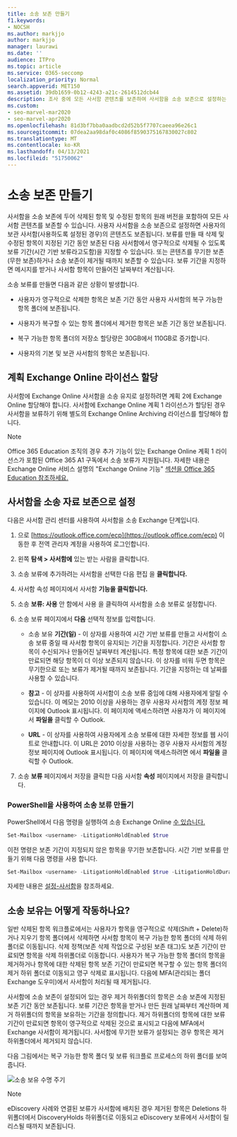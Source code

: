 ```yaml
---
title: 소송 보존 만들기
f1.keywords:
- NOCSH
ms.author: markjjo
author: markjjo
manager: laurawi
ms.date: ''
audience: ITPro
ms.topic: article
ms.service: O365-seccomp
localization_priority: Normal
search.appverid: MET150
ms.assetid: 39db1659-0b12-4243-a21c-2614512dcb44
description: 조사 중에 모든 사서함 콘텐츠를 보존하여 사서함을 소송 보존으로 설정하는 방법을 학습합니다.
ms.custom:
- seo-marvel-mar2020
- seo-marvel-apr2020
ms.openlocfilehash: 81d3bf7bba0aadbcd2d52b5f7707caeea96e26c1
ms.sourcegitcommit: 07dea2aa98daf0c4086f8590375167830027c802
ms.translationtype: MT
ms.contentlocale: ko-KR
ms.lasthandoff: 04/13/2021
ms.locfileid: "51750062"
---
```

# <a name="create-a-litigation-hold"></a>소송 보존 만들기

사서함을 소송 보존에 두어 삭제된 항목 및 수정된 항목의 원래 버전을 포함하여 모든 사서함 콘텐츠를 보존할 수 있습니다. 사용자 사서함을 소송 보존으로 설정하면 사용자의 보관 사서함(사용하도록 설정된 경우)의 콘텐츠도 보존됩니다. 보류를 만들 때 삭제 및 수정된 항목이 지정된 기간 동안 보존된 다음 사서함에서 영구적으로 삭제될 수 있도록 보류 기간(시간 기반 보류라고도함)을 지정할 수 있습니다. 또는 콘텐츠를 무기한 보존(무한 보존)하거나 소송 보존이 제거될 때까지 보존할 수 있습니다.  보류 기간을 지정하면 메시지를 받거나 사서함 항목이 만들어진 날짜부터 계산됩니다. 
  
소송 보류를 만들면 다음과 같은 상황이 발생합니다.
  
- 사용자가 영구적으로 삭제한 항목은 보존 기간 동안 사용자 사서함의 복구 가능한 항목 폴더에 보존됩니다.

- 사용자가 복구할 수 있는 항목 폴더에서 제거한 항목은 보존 기간 동안 보존됩니다.

- 복구 가능한 항목 폴더의 저장소 할당량은 30GB에서 110GB로 증가합니다.

- 사용자의 기본 및 보관 사서함의 항목은 보존됩니다.

## <a name="assign-an-exchange-online-plan-2-license"></a>계획 Exchange Online 라이선스 할당

사서함에 Exchange Online 사서함을 소송 유지로 설정하려면 계획 2에 Exchange Online 할당해야 합니다. 사서함에 Exchange Online 계획 1 라이선스가 할당된 경우 사서함을 보류하기 위해 별도의 Exchange Online Archiving 라이선스를 할당해야 합니다.

> [!NOTE]
> Office 365 Education 조직의 경우 추가 기능이 있는 Exchange Online 계획 1 라이선스가 포함된 Office 365 A1 구독에서 소송 보류가 지원됩니다. 자세한 내용은 Exchange Online 서비스 설명의 "Exchange Online 기능" [섹션을 Office 365 Education 참조하세요.](/office365/servicedescriptions/office-365-platform-service-description/office-365-education#exchange-online-features)

## <a name="place-a-mailbox-on-litigation-hold"></a>사서함을 소송 자료 보존으로 설정

다음은 사서함 관리 센터를 사용하여 사서함을 소송 Exchange 단계입니다.

1. 으로 [https://outlook.office.com/ecp](https://outlook.office.com/ecp) 이동한 후 전역 관리자 계정을 사용하여 로그인합니다.

2. 왼쪽 **탐색 > 사서함에** 있는 받는 사람을 클릭합니다.

3. 소송 보류에 추가하려는 사서함을 선택한 다음 편집 을 **클릭합니다.**

4. 사서함 속성 페이지에서 사서함 **기능을 클릭합니다.**
    
5. 소송 **보류: 사용** 안 함에서 사용 을 클릭하여 사서함을 소송 보류로 설정합니다. 
    
6. 소송 보류 페이지에서 **다음** 선택적 정보를 입력합니다. 
    
    - 소송 보유 **기간(일)** - 이 상자를 사용하여 시간 기반 보류를 만들고 사서함이 소송 보류 중일 때 사서함 항목이 유지되는 기간을 지정합니다. 기간은 사서함 항목이 수신되거나 만들어진 날짜부터 계산됩니다. 특정 항목에 대한 보존 기간이 만료되면 해당 항목이 더 이상 보존되지 않습니다. 이 상자를 비워 두면 항목은 무기한으로 또는 보류가 제거될 때까지 보존됩니다. 기간을 지정하는 데 날짜를 사용할 수 있습니다.
    
    - **참고** - 이 상자를 사용하여 사서함이 소송 보류 중임에 대해 사용자에게 알릴 수 있습니다. 이 메모는 2010 이상을 사용하는 경우 사용자 사서함의 계정 정보 페이지에 Outlook 표시됩니다. 이 페이지에 액세스하려면 사용자가 이 페이지에서 **파일을** 클릭할 수 Outlook.
    
    - **URL** - 이 상자를 사용하여 사용자에게 소송 보류에 대한 자세한 정보를 웹 사이트로 안내합니다. 이 URL은 2010 이상을 사용하는 경우 사용자 사서함의 계정 정보 페이지에 Outlook 표시됩니다. 이 페이지에 액세스하려면 에서 **파일을** 클릭할 수 Outlook.

7. 소송 **보류** 페이지에서 저장을 클릭한 다음 사서함 **속성** 페이지에서 저장을 클릭합니다. 

### <a name="create-a-litigation-hold-using-powershell"></a>PowerShell을 사용하여 소송 보류 만들기

PowerShell에서 다음 명령을 실행하여 소송 Exchange Online [수 있습니다.](/powershell/exchange/connect-to-exchange-online-powershell)

```powershell
Set-Mailbox <username> -LitigationHoldEnabled $true
```

이전 명령은 보존 기간이 지정되지 않은 항목을 무기한 보존합니다. 시간 기반 보류를 만들기 위해 다음 명령을 사용 합니다.

```powershell
Set-Mailbox <username> -LitigationHoldEnabled $true -LitigationHoldDuration <number of days>
```

자세한 내용은 [설정-사서함](/powershell/module/exchange/set-mailbox)을 참조하세요.

## <a name="how-does-litigation-hold-work"></a>소송 보유는 어떻게 작동하나요?

일반 삭제된 항목 워크플로에서는 사용자가 항목을 영구적으로 삭제(Shift + Delete)하거나 지우기 항목 폴더에서 삭제하면 사서함 항목이 복구 가능한 항목 폴더의 삭제 하위 폴더로 이동됩니다. 삭제 정책(보존 삭제 작업으로 구성된 보존 태그)도 보존 기간이 만료되면 항목을 삭제 하위폴더로 이동합니다. 사용자가 복구 가능한 항목 폴더의 항목을 제거하거나 항목에 대한 삭제된 항목 보존 기간이 만료되면 복구할 수 있는 항목 폴더의 제거 하위 폴더로 이동되고 영구 삭제로 표시됩니다. 다음에 MFA(관리되는 폴더 Exchange 도우미)에서 사서함이 처리될 때 제거됩니다.

사서함에 소송 보존이 설정되어 있는 경우 제거 하위폴더의 항목은 소송 보존에 지정된 보존 기간 동안 보존됩니다. 보류 기간은 항목을 받거나 만든 원래 날짜부터 계산하며 제거 하위폴더의 항목을 보유하는 기간을 정의합니다. 제거 하위폴더의 항목에 대한 보류 기간이 만료되면 항목이 영구적으로 삭제된 것으로 표시되고 다음에 MFA에서 Exchange 사서함이 제거됩니다. 사서함에 무기한 보류가 설정되는 경우 항목은 제거 하위폴더에서 제거되지 않습니다.

다음 그림에서는 복구 가능한 항목 폴더 및 보류 워크플로 프로세스의 하위 폴더를 보여줍니다.

![소송 보유 수명 주기](../media/LitigationHoldLifeCycle.png)

> [!NOTE]
> eDiscovery 사례와 연결된 보류가 사서함에 배치된 경우 제거된 항목은 Deletions 하위폴더에서 DiscoveryHolds 하위폴더로 이동되고 eDiscovery 보류에서 사서함이 릴리스될 때까지 보존됩니다.
